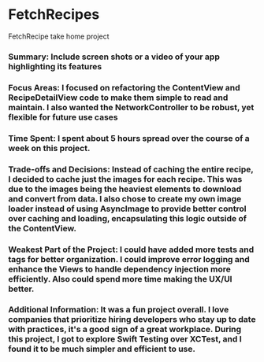 # FetchRecipes
FetchRecipe take home project

### Summary: Include screen shots or a video of your app highlighting its features

### Focus Areas: I focused on refactoring the ContentView and RecipeDetailView code to make them simple to read and maintain. I also wanted the NetworkController to be robust, yet flexible for future use cases

### Time Spent: I spent about 5 hours spread over the course of a week on this project.

### Trade-offs and Decisions: Instead of caching the entire recipe, I decided to cache just the images for each recipe. This was due to the images being the heaviest elements to download and convert from data. I also chose to create my own image loader instead of using AsyncImage to provide better control over caching and loading, encapsulating this logic outside of the ContentView.

### Weakest Part of the Project: I could have added more tests and tags for better organization. I could improve error logging and enhance the Views to handle dependency injection more efficiently. Also could spend more time making the UX/UI better.

### Additional Information: It was a fun project overall. I love companies that prioritize hiring developers who stay up to date with practices, it's a good sign of a great workplace. During this project, I got to explore Swift Testing over XCTest, and I found it to be much simpler and efficient to use.
